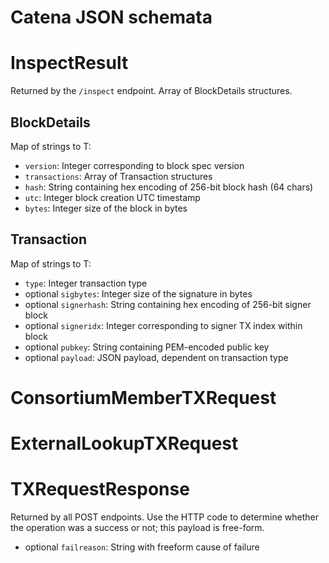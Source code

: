 # Catena JSON schemata

# InspectResult

Returned by the `/inspect` endpoint. Array of BlockDetails structures.

## BlockDetails

Map of strings to T:
* `version`: Integer corresponding to block spec version
* `transactions`: Array of Transaction structures
* `hash`: String containing hex encoding of 256-bit block hash (64 chars)
* `utc`: Integer block creation UTC timestamp
* `bytes`: Integer size of the block in bytes

## Transaction

Map of strings to T:
* `type`: Integer transaction type
* optional `sigbytes`: Integer size of the signature in bytes
* optional `signerhash`: String containing hex encoding of 256-bit signer block
* optional `signeridx`: Integer corresponding to signer TX index within block
* optional `pubkey`: String containing PEM-encoded public key
* optional `payload`: JSON payload, dependent on transaction type

# ConsortiumMemberTXRequest

# ExternalLookupTXRequest

# TXRequestResponse

Returned by all POST endpoints. Use the HTTP code to determine whether the
operation was a success or not; this payload is free-form.

* optional `failreason`: String with freeform cause of failure
